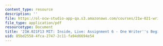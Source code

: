 ```yaml
---
content_type: resource
description: ''
file: https://ol-ocw-studio-app-qa.s3.amazonaws.com/courses/21w-021-writing-and-experience-mit-inside-live-fall-2013/85bd25584fca27472c11fa94d6694e54_MIT21W_021F13_Beginnings2.pdf
file_type: application/pdf
resourcetype: Document
title: '21W.021F13 MIT: Inside, Live: Assignment 6 - One Writer''s Beginnings, II'
uid: 85bd2558-4fca-2747-2c11-fa94d6694e54
---
```

